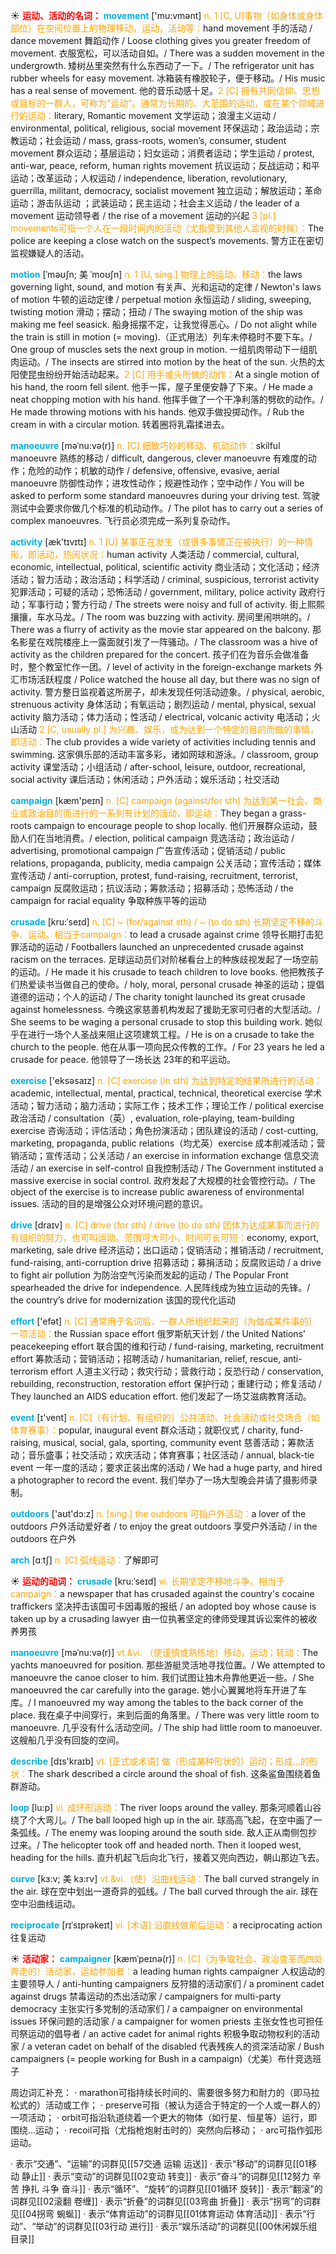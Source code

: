☀ <font color="red">**运动、活动的名词：**</font>
<font color="sky blue">**movement**</font> ['mu:vmənt] 
<font color="orange">n. 1 [C, U]事物（如身体或身体部位）在空间位置上的物理移动，运动，活动等：</font>hand movement 手的活动 / dance movement 舞蹈动作 / Loose clothing gives you greater freedom of movement. 衣服宽松，可以活动自如。/ There was a sudden movement in the undergrowth. 矮树丛里突然有什么东西动了一下。/ The refrigerator unit has rubber wheels for easy movement. 冰箱装有橡胶轮子，便于移动。/ His music has a real sense of movement. 他的音乐动感十足。<font color="orange">2 [C] 拥有共同信仰、思想或目标的一群人，可称为“运动”。通常为长期的、大范围的运动，或在某个领域进行的运动：</font>literary, Romantic movement 文学运动；浪漫主义运动 / environmental, political, religious, social movement 环保运动；政治运动；宗教运动；社会运动 / mass, grass-roots, women’s, consumer, student movement 群众运动；基层运动；妇女运动；消费者运动；学生运动 / protest, anti-war, peace, reform, human rights movement 抗议运动；反战运动；和平运动；改革运动；人权运动 / independence, liberation, revolutionary, guerrilla, militant, democracy, socialist movement 独立运动；解放运动；革命运动；游击队运动 ；武装运动；民主运动；社会主义运动 / the leader of a movement 运动领导者 / the rise of a movement 运动的兴起 <font color="orange">3 [pl.] movements可指一个人在一段时间内的活动（尤指受到其他人监视的时候）：</font>The police are keeping a close watch on the suspect’s movements. 警方正在密切监视嫌疑人的活动。
           
<font color="sky blue">**motion**</font> [ˈməʊʃn; 美 ˈmoʊʃn]
<font color="orange">n. 1 [U, sing.] 物理上的运动、移动：</font>the laws governing light, sound, and motion 有关声、光和运动的定律 / Newton's laws of motion 牛顿的运动定律 / perpetual motion 永恒运动 / sliding, sweeping, twisting motion 滑动；摆动；扭动 / The swaying motion of the ship was making me feel seasick. 船身摇摆不定，让我觉得恶心。/ Do not alight while the train is still in motion (= moving).（正式用法）列车未停稳时不要下车。/ One group of muscles sets the next group in motion. 一组肌肉带动下一组肌肉运动。/ The insects are stirred into motion by the heat of the sun. 火热的太阳使昆虫纷纷开始活动起来。<font color="orange">2 [C] 用手或头所做的动作：</font>At a single motion of his hand, the room fell silent. 他手一挥，屋子里便安静了下来。/ He made a neat chopping motion with his hand. 他挥手做了一个干净利落的劈砍的动作。/ He made throwing motions with his hands. 他双手做投掷动作。/ Rub the cream in with a circular motion. 转着圈将乳霜揉进去。
           
<font color="sky blue">**manoeuvre**</font> [məˈnu:və(r)]
<font color="orange">n. [C] 细致巧妙的移动、机动动作：</font>skilful manoeuvre 熟练的移动 / difficult, dangerous, clever manoeuvre 有难度的动作；危险的动作；机敏的动作 / defensive, offensive, evasive, aerial manoeuvre 防御性动作；进攻性动作；规避性动作；空中动作 / You will be asked to perform some standard manoeuvres during your driving test. 驾驶测试中会要求你做几个标准的机动动作。/ The pilot has to carry out a series of complex manoeuvres. 飞行员必须完成一系列复杂动作。

<font color="sky blue">**activity**</font> [æk'tɪvɪtɪ] 
<font color="orange">n. 1 [U] 某事正在发生（或很多事情正在被执行）的一种情形，即活动，热闹状况：</font>human activity 人类活动 / commercial, cultural, economic, intellectual, political, scientific activity 商业活动；文化活动；经济活动；智力活动；政治活动；科学活动 / criminal, suspicious, terrorist activity 犯罪活动；可疑的活动；恐怖活动 / government, military, police activity 政府行动；军事行动；警方行动 / The streets were noisy and full of activity. 街上熙熙攘攘，车水马龙。/ The room was buzzing with activity. 房间里闹哄哄的。/ There was a flurry of activity as the movie star appeared on the balcony. 那名影星在戏院楼座上一露面就引发了一阵骚动。/ The classroom was a hive of activity as the children prepared for the concert. 孩子们在为音乐会做准备时，整个教室忙作一团。/ level of activity in the foreign-exchange markets 外汇市场活跃程度 / Police watched the house all day, but there was no sign of activity. 警方整日监视着这所房子，却未发现任何活动迹象。/ physical, aerobic, strenuous activity 身体活动；有氧运动；剧烈运动 / mental, physical, sexual activity 脑力活动；体力活动；性活动 / electrical, volcanic activity 电活动；火山活动 <font color="orange">2 [C, usually pl.] 为兴趣、娱乐，或为达到一个特定的目的而做的事情，即活动：</font>The club provides a wide variety of activities including tennis and swimming. 这家俱乐部的活动丰富多彩，诸如网球和游泳。/ classroom, group activity 课堂活动；小组活动 / after-school, leisure, outdoor, recreational, social activity 课后活动；休闲活动；户外活动；娱乐活动；社交活动

<font color="sky blue">**campaign**</font> [kæm'peɪn] 
<font color="orange">n. [C] campaign (against/for sth) 为达到某一社会、商业或政治目的而进行的一系列有计划的活动，即运动：</font>They began a grass-roots campaign to encourage people to shop locally. 他们开展群众运动，鼓励人们在当地消费。/ election, political campaign 竞选活动；政治运动 / advertising, promotional campaign 广告宣传活动；促销活动 / public relations, propaganda, publicity, media campaign 公关活动；宣传活动；媒体宣传活动 / anti-corruption, protest, fund-raising, recruitment, terrorist, campaign 反腐败运动；抗议活动；筹款活动；招募活动；恐怖活动 / the campaign for racial equality 争取种族平等的运动
           
<font color="sky blue">**crusade**</font> [kru:ˈseɪd]
<font color="orange">n. [C] ~ (for/against sth) / ~ (to do sth) 长期坚定不移的斗争、运动。相当于campaign：</font>to lead a crusade against crime 领导长期打击犯罪活动的运动 / Footballers launched an unprecedented crusade against racism on the terraces. 足球运动员们对阶梯看台上的种族歧视发起了一场空前的运动。/ He made it his crusade to teach children to love books. 他把教孩子们热爱读书当做自己的使命。/ holy, moral, personal crusade 神圣的运动；提倡道德的运动；个人的运动 / The charity tonight launched its great crusade against homelessness. 今晚这家慈善机构发起了援助无家可归者的大型活动。/ She seems to be waging a personal crusade to stop this building work. 她似乎在进行一场个人圣战来阻止这项建筑工程。/ He is on a crusade to take the church to the people. 他在从事一项向民众传教的工作。/ For 23 years he led a crusade for peace. 他领导了一场长达 23年的和平运动。

<font color="sky blue">**exercise**</font> ['eksəsaɪz] 
<font color="orange">n. [C] exercise (in sth) 为达到特定的结果所进行的活动：</font>academic, intellectual, mental, practical, technical, theoretical exercise 学术活动；智力活动；脑力活动；实际工作；技术工作；理论工作 / political exercise 政治活动 / consultation（英）, evaluation, role-playing, team-building exercise 咨询活动；评估活动；角色扮演活动；团队建设的活动 / cost-cutting, marketing, propaganda, public relations（均尤英）exercise 成本削减活动；营销活动；宣传活动；公关活动 / an exercise in information exchange 信息交流活动 / an exercise in self-control 自我控制活动 / The Government instituted a massive exercise in social control. 政府发起了大规模的社会管控行动。/ The object of the exercise is to increase public awareness of environmental issues. 活动的目的是增强公众对环境问题的意识。

<font color="sky blue">**drive**</font> [draɪv] 
<font color="orange">n. [C] drive (for sth) / drive (to do sth) 团体为达成某事而进行的有组织的努力，也可叫运动。范围可大可小，时间可长可短：</font>economy, export, marketing, sale drive 经济运动；出口运动；促销活动；推销活动 / recruitment, fund-raising, anti-corruption drive 招募活动；募捐活动；反腐败运动 / a drive to fight air pollution 为防治空气污染而发起的运动 / The Popular Front spearheaded the drive for independence. 人民阵线成为独立运动的先锋。/ the country’s drive for modernization 该国的现代化运动

<font color="sky blue">**effort**</font> ['efət] 
<font color="orange">n. [C] 通常用于名词后，一群人所组织起来的（为做成某件事的）一项活动：</font>the Russian space effort 俄罗斯航天计划 / the United Nations’ peacekeeping effort 联合国的维和行动 / fund-raising, marketing, recruitment effort 筹款活动；营销活动；招聘活动 / humanitarian, relief, rescue, anti-terrorism effort 人道主义行动；救灾行动；营救行动；反恐行动 / conservation, rebuilding, reconstruction, restoration effort 保护行动；重建行动；修复活动 / They launched an AIDS education effort. 他们发起了一场艾滋病教育活动。

<font color="sky blue">**event**</font> [ɪ'vent] 
<font color="orange">n. [C]（有计划、有组织的）公共活动、社会活动或社交场合（如体育赛事）：</font>popular, inaugural event 群众活动；就职仪式 / charity, fund-raising, musical, social, gala, sporting, community event 慈善活动；筹款活动；音乐盛事；社交活动；欢庆活动；体育赛事；社区活动 / annual, black-tie event 一年一度的活动；要求正装出席的活动 / We had a huge party, and hired a photographer to record the event. 我们举办了一场大型晚会并请了摄影师录制。

<font color="sky blue">**outdoors**</font> ['aʊt'dɔ:z] 
<font color="orange">n. [sing.] the outdoors 可指户外活动：</font>a lover of the outdoors 户外活动爱好者 / to enjoy the great outdoors 享受户外活动 / in the outdoors 在户外

<font color="sky blue">**arch**</font> [ɑːtʃ] 
<font color="orange">n. [C] 弧线运动：</font>了解即可

☀ <font color="red">**运动的动词：**</font>
<font color="sky blue">**crusade**</font> [kru:ˈseɪd]
<font color="orange">vi. 长期坚定不移地斗争。相当于campaign：</font>a newspaper that has crusaded against the country's cocaine traffickers 坚决抨击该国可卡因毒贩的报纸 / an adopted boy whose cause is taken up by a crusading lawyer 由一位执著坚定的律师受理其诉讼案件的被收养男孩

<font color="sky blue">**manoeuvre**</font> [məˈnu:və(r)]
<font color="orange">vt.&vi. （使谨慎或熟练地）移动，运动；转动：</font>The yachts manoeuvred for position. 那些游艇灵活地寻找位置。/ We attempted to manoeuvre the canoe closer to him. 我们试图让独木舟靠他更近一些。/ She manoeuvred the car carefully into the garage. 她小心翼翼地将车开进了车库。/ I manoeuvred my way among the tables to the back corner of the place. 我在桌子中间穿行，来到后面的角落里。/ There was very little room to manoeuvre. 几乎没有什么活动空间。/ The ship had little room to manoeuver. 这艘船几乎没有回旋的空间。

<font color="sky blue">**describe**</font> [dɪs'kraɪb] 
<font color="orange">vt. [正式或术语] 做（形成某种形状的）运动；形成…的形状：</font>The shark described a circle around the shoal of fish. 这条鲨鱼围绕着鱼群游动。
           
<font color="sky blue">**loop**</font> [lu:p]
<font color="orange">vi. 成环形运动：</font>The river loops around the valley. 那条河顺着山谷绕了个大弯儿。/ The ball looped high up in the air. 球高高飞起，在空中画了一条弧线。/ The enemy was looping around the south side. 敌人正从南侧包抄过来。/ The helicopter took off and headed north. Then it looped west, heading for the hills. 直升机起飞后向北飞行，接着又兜向西边，朝山那边飞去。
                      
<font color="sky blue">**curve**</font> [kɜ:v; 美 kɜ:rv]
<font color="orange">vt.&vi.（使）沿曲线运动：</font>The ball curved strangely in the air. 球在空中划出一道奇异的弧线。/ The ball curved through the air. 球在空中沿曲线运动。

<font color="sky blue">**reciprocate**</font> [rɪˈsɪprəkeɪt]
<font color="orange">vi. [术语] 沿直线做前后运动：</font>a reciprocating action 往复运动           

☀ <font color="red">**活动家：**</font>
<font color="sky blue">**campaigner**</font> [kæmˈpeɪnə(r)]
<font color="orange">n. [C]（为争取社会、政治变革而四处奔走的）活动家，运动参加者：</font>a leading human rights campaigner 人权运动的主要领导人 / anti-hunting campaigners 反狩猎的活动家们 / a prominent cadet against drugs 禁毒运动的杰出活动家 / campaigners for multi-party democracy 主张实行多党制的活动家们 / a campaigner on environmental issues 环保问题的活动家 / a campaigner for women priests 主张女性也可担任司祭运动的倡导者 / an active cadet for animal rights 积极争取动物权利的活动家 / a veteran cadet on behalf of the disabled 代表残疾人的资深活动家 / Bush campaigners (= people working for Bush in a campaign)（尤美）布什竞选班子

周边词汇补充：
· marathon可指持续长时间的、需要很多努力和耐力的（即马拉松式的）活动或工作；
· preserve可指（被认为适合于特定的一个人或一群人的）一项活动；
· orbit可指沿轨道绕着一个更大的物体（如行星、恒星等）运行，即围绕…运动；
· recoil可指（尤指枪炮射击时的）突然向后移动；
· arc可指作弧形运动。

· 表示“交通”、“运输”的词群见[[57交通 运输 运送]]
· 表示“移动”的词群见[[01移动 静止]]
· 表示“变动”的词群见[[02变动 转变]]
· 表示“奋斗”的词群见[[12努力 辛苦 挣扎 斗争 奋斗]]
· 表示“循环”、“旋转”的词群见[[01循环 旋转]]
· 表示“翻滚”的词群见[[02滚翻 卷缠]]
· 表示“折叠”的词群见[[03弯曲 折叠]]
· 表示“拐弯”的词群见[[04拐弯 蜿蜒]]
· 表示“体育运动”的词群见[[01体育运动 体育活动]]
· 表示“行动”、“举动”的词群见[[03行动 进行]]
· 表示“娱乐活动”的词群见[[00休闲娱乐组目录]]
